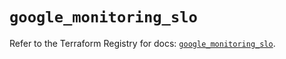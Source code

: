 # `google_monitoring_slo`

Refer to the Terraform Registry for docs: [`google_monitoring_slo`](https://registry.terraform.io/providers/hashicorp/google-beta/5.27.0/docs/resources/google_monitoring_slo).
